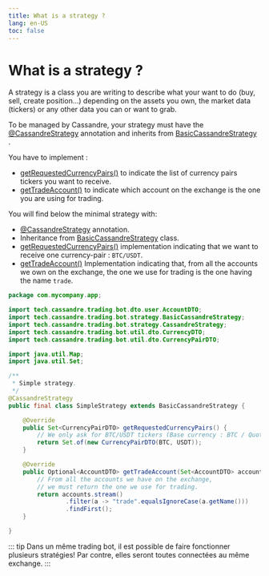 ```yaml
---
title: What is a strategy ?
lang: en-US
toc: false
---
```


# What is a strategy ?

A strategy is a class you are writing to describe what your want to do (buy, sell, create position...) depending on the
assets you own, the market data (tickers) or any other data you can or want to grab.

To be managed by Cassandre, your strategy must have
the [@CassandreStrategy](https://www.javadoc.io/doc/tech.cassandre.trading.bot/cassandre-trading-bot-spring-boot-autoconfigure/latest/tech/cassandre/trading/bot/strategy/CassandreStrategy.html)
annotation and inherits
from [BasicCassandreStrategy](https://www.javadoc.io/doc/tech.cassandre.trading.bot/cassandre-trading-bot-spring-boot-autoconfigure/latest/tech/cassandre/trading/bot/strategy/BasicCassandreStrategy.html)
.

You have to implement :

* [getRequestedCurrencyPairs()](https://www.javadoc.io/doc/tech.cassandre.trading.bot/cassandre-trading-bot-spring-boot-autoconfigure/latest/tech/cassandre/trading/bot/strategy/CassandreStrategyInterface.html#getRequestedCurrencyPairs%28%29)
  to indicate the list of currency pairs tickers you want to receive.
* [getTradeAccount()](https://www.javadoc.io/doc/tech.cassandre.trading.bot/cassandre-trading-bot-spring-boot-autoconfigure/latest/tech/cassandre/trading/bot/strategy/CassandreStrategyInterface.html#getTradeAccount%28java.util.Set%29)
  to indicate which account on the exchange is the one you are using for trading.

You will find below the minimal strategy with:

* [@CassandreStrategy](https://www.javadoc.io/doc/tech.cassandre.trading.bot/cassandre-trading-bot-spring-boot-autoconfigure/latest/tech/cassandre/trading/bot/strategy/CassandreStrategy.html)
  annotation.
* Inheritance
  from [BasicCassandreStrategy](https://www.javadoc.io/doc/tech.cassandre.trading.bot/cassandre-trading-bot-spring-boot-autoconfigure/latest/tech/cassandre/trading/bot/strategy/BasicCassandreStrategy.html)
  class.
* [getRequestedCurrencyPairs()](https://www.javadoc.io/doc/tech.cassandre.trading.bot/cassandre-trading-bot-spring-boot-autoconfigure/latest/tech/cassandre/trading/bot/strategy/CassandreStrategyInterface.html#getRequestedCurrencyPairs%28%29)
  implementation indicating that we want to receive one currency-pair : `BTC/USDT`.
* [getTradeAccount()](https://www.javadoc.io/doc/tech.cassandre.trading.bot/cassandre-trading-bot-spring-boot-autoconfigure/latest/tech/cassandre/trading/bot/strategy/CassandreStrategyInterface.html#getTradeAccount%28java.util.Set%29)
  Implementation indicating that, from all the accounts we own on the exchange, the one we use for trading is the one having the name `trade`.

```java
package com.mycompany.app;

import tech.cassandre.trading.bot.dto.user.AccountDTO;
import tech.cassandre.trading.bot.strategy.BasicCassandreStrategy;
import tech.cassandre.trading.bot.strategy.CassandreStrategy;
import tech.cassandre.trading.bot.util.dto.CurrencyDTO;
import tech.cassandre.trading.bot.util.dto.CurrencyPairDTO;

import java.util.Map;
import java.util.Set;

/**
 * Simple strategy.
 */
@CassandreStrategy
public final class SimpleStrategy extends BasicCassandreStrategy {

    @Override
    public Set<CurrencyPairDTO> getRequestedCurrencyPairs() {
        // We only ask for BTC/USDT tickers (Base currency : BTC / Quote currency : USDT).
        return Set.of(new CurrencyPairDTO(BTC, USDT));
    }

    @Override
    public Optional<AccountDTO> getTradeAccount(Set<AccountDTO> accounts) {
        // From all the accounts we have on the exchange,
        // we must return the one we use for trading.
        return accounts.stream()
                .filter(a -> "trade".equalsIgnoreCase(a.getName()))
                .findFirst();
    }

}
```

::: tip
Dans un même trading bot, il est possible de faire fonctionner plusieurs stratégies! Par contre, elles seront toutes
connectées au même exchange.
:::